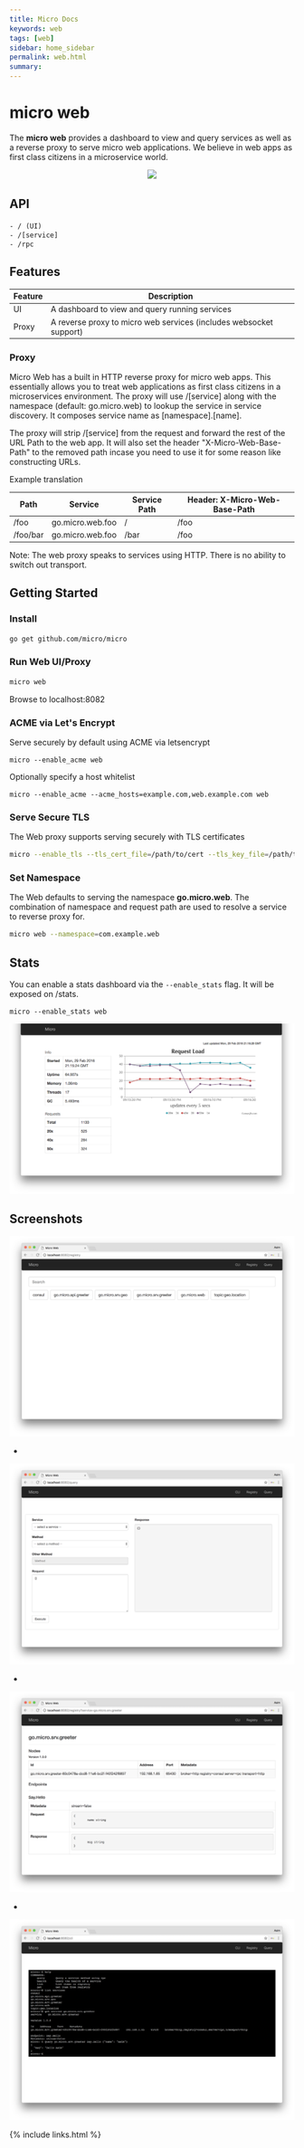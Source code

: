 ```yaml
---
title: Micro Docs
keywords: web
tags: [web]
sidebar: home_sidebar
permalink: web.html
summary: 
---
```


# micro web

The **micro web** provides a dashboard to view and query services as well as a reverse proxy to serve micro web applications. 
We believe in web apps as first class citizens in a microservice world.

<p align="center">
  <img src="images/web.png" />
</p>

## API

```
- / (UI)
- /[service]
- /rpc
```

## Features

Feature	|	Description
---	|	---
UI	|	A dashboard to view and query running services
Proxy	|	A reverse proxy to micro web services (includes websocket support)

### Proxy

Micro Web has a built in HTTP reverse proxy for micro web apps. This essentially allows you 
to treat web applications as first class citizens in a microservices environment. The proxy 
will use /[service] along with the namespace (default: go.micro.web) to lookup the service 
in service discovery. It composes service name as [namespace].[name]. 

The proxy will strip /[service] from the request and forward the rest of the URL Path to the web app. It will also 
set the header "X-Micro-Web-Base-Path" to the removed path incase you need to use it for 
some reason like constructing URLs.

Example translation

Path	|	Service	|	Service Path	|	Header: X-Micro-Web-Base-Path
---	|	---	|	---	|	---
/foo	|	go.micro.web.foo	|	/	|	/foo
/foo/bar	|	go.micro.web.foo	|	/bar	|	/foo

Note: The web proxy speaks to services using HTTP. There is no ability to switch out transport.

## Getting Started

### Install
```bash
go get github.com/micro/micro
```

### Run Web UI/Proxy

```bash
micro web
```
Browse to localhost:8082

### ACME via Let's Encrypt

Serve securely by default using ACME via letsencrypt

```
micro --enable_acme web
```

Optionally specify a host whitelist

```
micro --enable_acme --acme_hosts=example.com,web.example.com web
```

### Serve Secure TLS

The Web proxy supports serving securely with TLS certificates

```bash
micro --enable_tls --tls_cert_file=/path/to/cert --tls_key_file=/path/to/key web
```

### Set Namespace

The Web defaults to serving the namespace **go.micro.web**. The combination of namespace and request path 
are used to resolve a service to reverse proxy for.

```bash
micro web --namespace=com.example.web
```

## Stats

You can enable a stats dashboard via the `--enable_stats` flag. It will be exposed on /stats.

```shell
micro --enable_stats web
```

<img src="images/stats.png">

## Screenshots

<img src="images/web1.png">

-

<img src="images/web2.png">

-

<img src="images/web3.png">

-

<img src="images/web4.png">


{% include links.html %}
